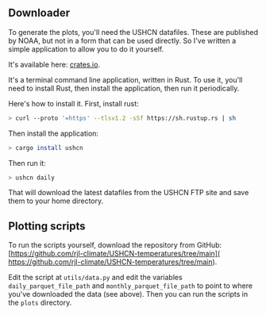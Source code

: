 ## Downloader

To generate the plots, you'll need the USHCN datafiles. These are published
by NOAA, but not in a form that can be used directly. So I've written a simple
application to allow you to do it yourself.

It's available here: [crates.io](https://crates.io/crates/ushcn).

It's a terminal command line application, written in Rust. To use it, you'll
need to install Rust, then install the application, then run it periodically.

Here's how to install it. First, install rust:

```bash
> curl --proto '=https' --tlsv1.2 -sSf https://sh.rustup.rs | sh
```

Then install the application:

```bash
> cargo install ushcn
```

Then run it:

```bash
> ushcn daily
```

That will download the latest datafiles from the USHCN FTP site and save them to
your home directory.

## Plotting scripts

To run the scripts yourself, download the repository from
GitHub: [https://github.com/rjl-climate/USHCN-temperatures/tree/main](
https://github.com/rjl-climate/USHCN-temperatures/tree/main).

Edit the script at `utils/data.py` and edit the variables
`daily_parquet_file_path` and `monthly_parquet_file_path` to point to where you've
downloaded the data (see above). Then you can
run the scripts in the `plots` directory.